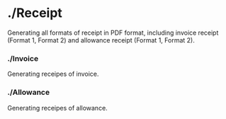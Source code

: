 # ./Receipt

Generating all formats of receipt in PDF format, including invoice receipt (Format 1, Format 2) and allowance receipt (Format 1, Format 2).

### ./Invoice
Generating receipes of invoice.

### ./Allowance
Generating receipes of allowance.